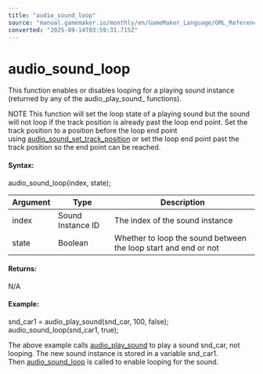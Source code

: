 ```yaml
---
title: "audio_sound_loop"
source: "manual.gamemaker.io/monthly/en/GameMaker_Language/GML_Reference/Asset_Management/Audio/Audio_Loop_Points/audio_sound_loop.htm"
converted: "2025-09-14T03:59:31.715Z"
---
```


# audio\_sound\_loop

This function enables or disables looping for a playing sound instance (returned by any of the audio\_play\_sound\_ functions).

NOTE This function will set the loop state of a playing sound but the sound will not loop if the track position is already past the loop end point. Set the track position to a position before the loop end point using [audio\_sound\_set\_track\_position](../audio_sound_set_track_position.md) or set the loop end point past the track position so the end point can be reached.

#### Syntax:

audio\_sound\_loop(index, state);

| Argument | Type | Description |
| --- | --- | --- |
| index | Sound Instance ID | The index of the sound instance |
| state | Boolean | Whether to loop the sound between the loop start and end or not |

#### Returns:

N/A

#### Example:

snd\_car1 = audio\_play\_sound(snd\_car, 100, false);
audio\_sound\_loop(snd\_car1, true);

The above example calls [audio\_play\_sound](../audio_play_sound.md) to play a sound snd\_car, not looping. The new sound instance is stored in a variable snd\_car1. Then [audio\_sound\_loop](audio_sound_loop.md) is called to enable looping for the sound.
